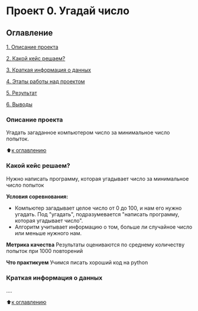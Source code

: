 # Проект 0. Угадай число

## Оглавление
[1. Описание проекта](https://github.com/Dennissn/sf_data_science/tree/main/project_0/README.MD#Описание-проекта)

[2. Какой кейс решаем?](https://github.com/Dennissn/sf_data_science/tree/main/project_0/README.MD#Какой-кейс-решаем)

[3. Краткая информация о данных](https://github.com/Dennissn/sf_data_science/tree/main/project_0/README.MD#Краткая-информация-о-данных)

[4. Этапы работы над проектом](https://github.com/Dennissn/sf_data_science/tree/main/project_0/README.MD#Этапы-работы-над-проектом)

[5. Результат](https://github.com/Dennissn/sf_data_science/tree/main/project_0/README.MD#Результат)

[6. Выводы](https://github.com/Dennissn/sf_data_science/tree/main/project_0/README.MD#Выводы)

### Описание проекта
Угадать загаданное компьютером число за минимальное число попыток.

:arrow_up:[к оглавлению](https://github.com/Dennissn/sf_data_science/tree/main/project_0/README.MD#Оглавление)

### Какой кейс решаем?
Нужно написать программу, которая угадывает число за минимальное число попыток

**Условия соревнования:**
- Компьютер загадывает целое число от 0 до 100, и нам его нужно угадать. Под "угадать", подразумевается "написать программу, которая угадывает число".
- Алгоритм учитывает информацию о том, больше ли случайное число или меньше нужного нам.

**Метрика качества**
Результаты оцениваются по среднему количеству попыток при 1000 повторений

**Что практикуем**
Учимся писать хороший код на python


### Краткая информация о данных
....

:arrow_up:[к оглавлению](https://github.com/Dennissn/sf_data_science/tree/main/project_0/README.MD#Оглавление)
